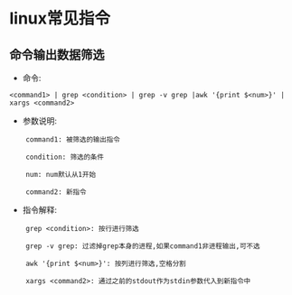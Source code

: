 # linux常见指令

## 命令输出数据筛选

* 命令:

```Shell script
<command1> | grep <condition> | grep -v grep |awk '{print $<num>}' | xargs <command2>
```

* 参数说明:

```text
    command1: 被筛选的输出指令
    
    condition: 筛选的条件

    num: num默认从1开始

    command2: 新指令
```

* 指令解释:
  
```text
    grep <condition>: 按行进行筛选
    
    grep -v grep: 过滤掉grep本身的进程,如果command1非进程输出,可不选

    awk '{print $<num>}': 按列进行筛选,空格分割

    xargs <command2>: 通过之前的stdout作为stdin参数代入到新指令中
```
